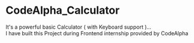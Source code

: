 # CodeAlpha_Calculator
It's a powerful basic Calculator ( with Keyboard support )...   
I have built this Project during Frontend internship provided by CodeAlpha
